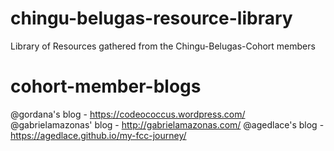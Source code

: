 # chingu-belugas-resource-library
Library of Resources gathered from the Chingu-Belugas-Cohort members

# cohort-member-blogs
@gordana's blog - https://codeococcus.wordpress.com/
@gabrielamazonas' blog - http://gabrielamazonas.com/
@agedlace's blog - https://agedlace.github.io/my-fcc-journey/


